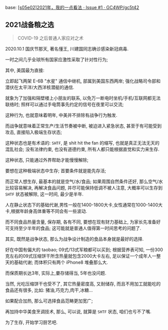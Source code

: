 base: [\[s05e02\]2021年，我的一点看法 · Issue #1 · GC4WP/gc5t42](https://github.com/GC4WP/gc5t42/issues/1)

## 2021战备粮之选
> COVID-19 之后普通人家应对之术

2020.10.1 国庆节那天, 著名懂王, 川建国同志确诊感染新冠病毒.

一时之间几乎全球所有国家应激性采取了针对性行为;

其中, 美国最为直接:

立即起飞两架 E-6B "水星" 通信中继机,
部属到美国东西两岸;
强化战略司令部和潜伏在太平洋/大西洋核潜艇的通信.

就象为了加强和隔壁楼上小朋友的联系,
以免万一断电时坐机/手机/互联网都无法联络时;
照样可以通过手电筒事先约定的信号在夜里可以交流;

这种行为, 也就意味着明年, 中美并不排除有战争行为触发.

而战争就意味着正常生产/生活节奏被中断,
被迫进入紧急状态,
甚至于有可能受到攻击, 直接陷入极端生存状态;

这种状态也是有术语的:
`SHTF`, 是 shit hit the fan 的缩写,
也就是真正无法无天的混乱社会;
没有法律约束, 也没有道德约束, 所有人都只能根据直觉和实力来生存.

这种状态, 只能通过外界帮助才能慢慢解除;

要想在这种极端状态中生存;
首要条件就是能先存活;

而正常人想生存, 最基本的就是空气/水/食品;
如果周围自然条件还好, 那么空气/水比较容易解决,
再解决食品问题, 并尽可能保持低调不被人注意, 
大概率可以生存到 `SHTF` 状态被解除,
这一时间, 最少是半年.

人在静止状态下的基础代谢,男性一般在1400-1800大卡,女性通常在1000-1400大卡,根据年龄身高体重等不同会有一些波动.

而不同食品热量含量, 保存期, 各有不同,
要想在现有财力基础上, 为家长先准备好可支持至少半年的食品;
这可能就是普通人值得第一时间思考的问题了.

其实, 既然是战争状态, 那么为战争设计制造的食品本身就是最好的选择.

好在中国有偏大的 taobao;
09式/13式军粮都可以买到;
根据营养表可知,
一份300克左右的09式压缩饼干所含热量就包含2000大卡左右,
足以保证一个成年人一整天的基础代谢;
而体积只有两个 iPhone8 堆叠那么大.

而保质期长达3年, 实际上,嘦存储得当, 5年也没问题.

当然, 光吃压缩饼干也受不了,
其它热量密度高, 又耐储存, 而且不用加工就能吃的食品还有很多,
比如: 猪油,巧克力,肉干,冰糖...

如果配合加热, 那么可选择食品范畴更加宽广;

再加持中华美食烹调技术, 那么, 可以说, 就算是 `SHTF` 状态,
咱们也亏不了嘴.

为了生存, 开始学习厨艺吧.







